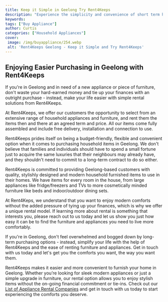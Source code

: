 ```yaml
---
title: Keep it Simple in Geelong Try Rent4Keeps
description: "Experience the simplicity and convenience of short term hire with Rent4Keeps in Geelong Why go through all of the hassles of buying when you can rent and keep"
keywords: 
tags: ["Buy Appliance"]
author: Curtis
categories: ["Household Appliances"]
cover: 
 image: /img/buyappliance/254.webp
 alt: 'Rent4Keeps Geelong - Keep it Simple and Try Rent4Keeps'
---
```

## Enjoying Easier Purchasing in Geelong with Rent4Keeps
If you're in Geelong and in need of a new appliance or piece of furniture, don't waste your hard-earned money and tie up your finances with an outright purchase - instead, make your life easier with simple rental solutions from Rent4Keeps. 

At Rent4Keeps, we offer our customers the opportunity to select from an extensive range of household appliances and furniture, and rent them the items then and there at an agreed term and price. All our items come fully assembled and include free delivery, installation and connection to use. 

Rent4Keeps prides itself on being a budget-friendly, flexible and convenient option when it comes to purchasing household items in Geelong. We don't believe that families and individuals should have to spend a small fortune just to acquire the same luxuries that their neighbours may already have, and they shouldn't need to commit to a long-term contract to do so either. 

Rent4Keeps is committed to providing Geelong-based customers with quality, stylishly designed and modern household furnished items to use in their homes. We have items for every room in the house, from large appliances like fridge/freezers and TVs to more cosmetically minded furniture like beds and indoor/outdoor dining sets. 

At Rent4Keps, we understand that you want to enjoy modern comforts without the added pressure of tying up your finances, which is why we offer a unique rental model. If learning more about rental is something that interests you, please reach out to us today and let us show you just how easy it can be to find the furniture and appliances you need to live more comfortably. 

If you're in Geelong, don't feel overwhelmed and bogged down by long-term purchasing options - instead, simplify your life with the help of Rent4Keeps and the ease of renting furniture and appliances. Get in touch with us today and let's get you the comforts you want, the way you want them.

Rent4Keeps makes it easier and more convenient to furnish your home in Geelong. Whether you’re looking for sleek modern appliances or just a simple upgrade in furniture, our rental option allows you to enjoy stylish items without the on-going financial commitment or tie-ins. Check out our [List of Appliance Rental Companies](./pages/appliance-rental) and get in touch with us today to start experiencing the comforts you deserve.

